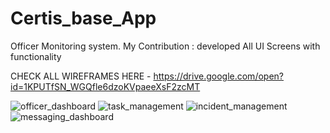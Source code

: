 # Certis_base_App
Officer Monitoring system. 
My Contribution : developed All UI Screens with functionality

CHECK ALL WIREFRAMES HERE - https://drive.google.com/open?id=1KPUTfSN_WGQfle6dzoKVpaeeXsF2zcMT

![officer_dashboard](https://user-images.githubusercontent.com/29976344/50220586-be1dca80-03b8-11e9-8fe8-64ce8b8f7161.PNG)
![task_management](https://user-images.githubusercontent.com/29976344/50220678-01783900-03b9-11e9-84ca-0901c34c427e.PNG)
![incident_management](https://user-images.githubusercontent.com/29976344/50220686-04732980-03b9-11e9-83c5-fc4177f953d4.PNG)
![messaging_dashboard](https://user-images.githubusercontent.com/29976344/50220693-076e1a00-03b9-11e9-8455-51682d7b506a.PNG)
